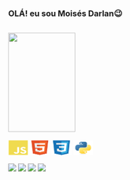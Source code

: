 ### OLÁ! eu sou Moisés Darlan😉

##

<a href="https://github.com/anuraghazra/convoychat">
  <img height=200 width=52% align="center" src="https://github-readme-stats.vercel.app/api/top-langs/?username=MOISES-DARLAN&hide_progress=true&theme=tokyonight&locale=pt-br&&layout=compact" />
</a>  

<div style="display: inline_block"><br>
  <img align="center" alt="moises-js" height="30" width="40" src="https://raw.githubusercontent.com/devicons/devicon/master/icons/javascript/javascript-plain.svg">
  <img align="center" alt="moises-html" height="30" width="40" src="https://raw.githubusercontent.com/devicons/devicon/master/icons/html5/html5-original.svg">
  <img align="center" alt="moises-css" height="30" width="40" src="https://raw.githubusercontent.com/devicons/devicon/master/icons/css3/css3-original.svg">
  <img align="center" alt="moises-python" height="30" width="40" src="https://raw.githubusercontent.com/devicons/devicon/master/icons/python/python-original.svg">
</div>

<div><br> 
  <a href="https://instagram.com/moisesdarlan.oficial" target="_blank"><img src="https://img.shields.io/badge/-Instagram-%23E4405F?style=for-the-badge&logo=instagram&logoColor=white" target="_blank"></a>
  <a href = "moisesdarlan440@gmail.com"><img src="https://img.shields.io/badge/-Gmail-%23333?style=for-the-badge&logo=gmail&logoColor=white" target="_blank"></a>
  <a href="https://www.linkedin.com/in/moises-darlan-0a027a1a5/" target="_blank"><img src="https://img.shields.io/badge/-LinkedIn-%230077B5?style=for-the-badge&logo=linkedin&logoColor=white" target="_blank"></a> 
  <a href="https://wa.me/+55699969-7434" target="_blank"><img src="https://img.shields.io/badge/WhatsApp-25D366?style=for-the-badge&logo=whatsapp&logoColor=white" target="_blank"></a> 

  
</div>
